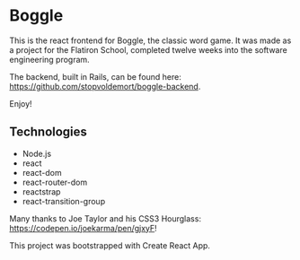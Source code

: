 # Boggle

This is the react frontend for Boggle, the classic word game. It was made as a project for the Flatiron School, completed twelve weeks into the software engineering program.

The backend, built in Rails, can be found here: https://github.com/stopvoldemort/boggle-backend.

Enjoy!

## Technologies

* Node.js
* react
* react-dom
* react-router-dom
* reactstrap
* react-transition-group

Many thanks to Joe Taylor and his CSS3 Hourglass: https://codepen.io/joekarma/pen/gjxyF!

This project was bootstrapped with Create React App.
